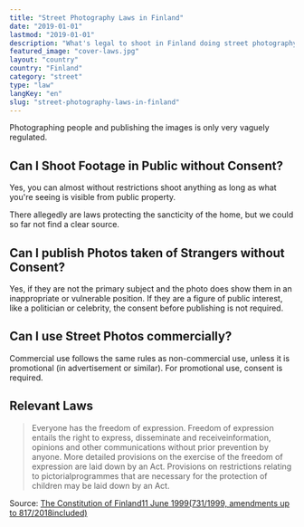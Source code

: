 ```yaml
---
title: "Street Photography Laws in Finland"
date: "2019-01-01"
lastmod: "2019-01-01"
description: "What's legal to shoot in Finland doing street photography and where?"
featured_image: "cover-laws.jpg"
layout: "country"
country: "Finland"
category: "street"
type: "law"
langKey: "en"
slug: "street-photography-laws-in-finland"
---
```


Photographing people and publishing the images is only very vaguely regulated.

## Can I Shoot Footage in Public without Consent?

Yes, you can almost without restrictions shoot anything as long as what you're seeing is visible from public property.

There allegedly are laws protecting the sancticity of the home, but we could so far not find a clear source.

## Can I publish Photos taken of Strangers without Consent?

Yes, if they are not the primary subject and the photo does show them in an inappropriate or vulnerable position. If they are a figure of public interest, like a politician or celebrity, the consent before publishing is not required.

## Can I use Street Photos commercially?

Commercial use follows the same rules as non-commercial use, unless it is promotional (in advertisement or similar). For promotional use, consent is required.

## Relevant Laws

> Everyone has the freedom of expression. Freedom of expression entails the right to express, disseminate and receiveinformation, opinions and other communications without prior prevention by anyone. More detailed provisions on the exercise of the freedom of expression are laid down by an Act. Provisions on restrictions relating to pictorialprogrammes that are necessary for the protection of children may be laid down by an Act.

Source: [The Constitution of Finland11 June 1999(731/1999, amendments up to 817/2018included)](https://www.finlex.fi/fi/laki/kaannokset/1999/en19990731.pdf)
